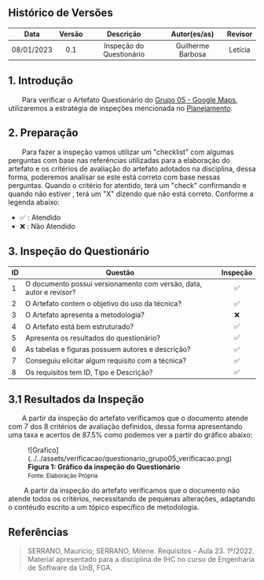 ## Histórico de Versões

**Data** | **Versão** | **Descrição** | **Autor(es/as)** | **Revisor** |
:---: | :---: | :---: | :---: | :---: |
08/01/2023 | 0.1 | Inspeção do Questionário | Guilherme Barbosa | Letícia |

## 1. Introdução

&emsp;&emsp;Para verificar o Artefato Questionário do [Grupo 05 - Google Maps](https://requisitos-de-software.github.io/2022.2-GoogleMaps/elicitacao/5.questionario/), utilizaremos a estratégia de inspeções mencionada no [Planejamento](../planejamento.md).

## 2. Preparação

&emsp;&emsp;Para fazer a inspeção vamos utilizar um "checklist" com algumas perguntas com base nas referências utilizadas para a elaboração do artefato e os critérios de avaliação do artefato adotados na disciplina, dessa forma, poderemos analisar se este está correto com base nessas perguntas. Quando o critério for atentido, terá um "check" confirmando e quando não estiver , terá um "X" dizendo que não está correto. Conforme a legenda abaixo:

- ✅ : Atendido
- ❌ : Não Atendido

## 3. Inspeção do Questionário

<center>

|ID|Questão| Inspeção |
|-----------|-------------|:-------------:|
| 1 | O documento possui versionamento com versão, data, autor e revisor?| ✅ |
| 2 | O Artefato contem o objetivo do uso da técnica? | ✅ |
| 3 | O Artefato apresenta a metodologia? | ❌ |
| 4 | O Artefato está bem estruturado? | ✅ |
| 5 | Apresenta os resultados do questionário? | ✅ |
| 6 | As tabelas e figuras possuem autores e descrição? | ✅ |
| 7 | Conseguiu elicitar algum requisito com a técnica? | ✅ |
| 8 | Os requisitos tem ID, Tipo e Descrição? | ✅ |

</center>

## 3.1 Resultados da Inspeção
&emsp;&emsp;A partir da inspeção do artefato verificamos que o documento atende com 7 dos 8 critérios de avaliação definidos, dessa forma apresentando uma taxa e acertos de 87.5% como podemos ver a partir do gráfico abaixo:

<figure markdown>
![Grafico](../../assets/verificacao/questionario_grupo05_verificacao.png)

<figcaption>
    <b>Figura 1: Gráfico da inspeção do Questionário</b>
    <br><small> Fonte: Elaboração Própria </small>
</figcaption>
</figure>

&emsp;&emsp; A partir da inspeção do artefato verificamos que o documento não atende todos os critérios, necessitando de pequenas alterações, adaptando o contéudo escrito a um tópico específico de metodologia.

## Referências

> SERRANO, Maurício; SERRANO, Milene. Requisitos - Aula 23. 1º/2022. Material apresentado para a disciplina de IHC no curso de Engenharia de Software da UnB, FGA.